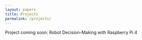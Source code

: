 ```yaml
---
layout: papers
title: Projects
permalink: /projects/
---
```


Project coming soon: Robot Decision-Making with Raspberry Pi 4
